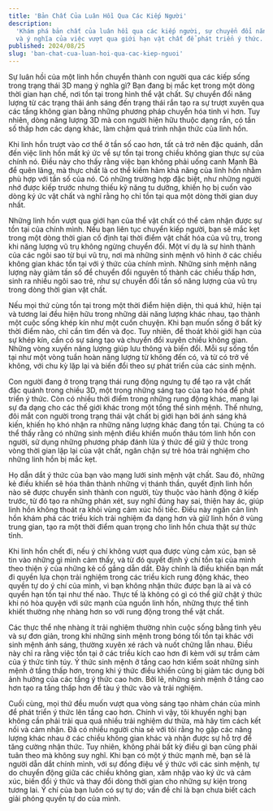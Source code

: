 ```yaml
---
title: 'Bản Chất Của Luân Hồi Qua Các Kiếp Người'
description:
  'Khám phá bản chất của luân hồi qua các kiếp người, sự chuyển đổi năng lượng
  và ý nghĩa của việc vượt qua giới hạn vật chất để phát triển ý thức.'
published: 2024/08/25
slug: 'ban-chat-cua-luan-hoi-qua-cac-kiep-nguoi'
---
```


Sự luân hồi của một linh hồn chuyển thành con người qua các kiếp sống trong
trạng thái 3D mang ý nghĩa gì? Bạn đang bị mắc kẹt trong một dòng thời gian hạn
chế, nơi tồn tại trong hình thể vật chất. Sự chuyển đổi năng lượng từ các trạng
thái ánh sáng đến trạng thái rắn tạo ra sự trượt xuyên qua các tầng không gian
bằng những phương pháp chuyển hóa tinh vi hơn. Tuy nhiên, dòng năng lượng 3D mà
con người hiện hữu thuộc dạng rắn, có tần số thấp hơn các dạng khác, làm chậm
quá trình nhận thức của linh hồn.

Khi linh hồn trượt vào cơ thể ở tần số cao hơn, tất cả trở nên đặc quánh, dẫn
đến việc linh hồn mất ký ức về sự tồn tại trong chiều không gian thực sự của
chính nó. Điều này cho thấy rằng việc bạn không phải uống canh Mạnh Bà để quên
lãng, mà thực chất là cơ thể kiềm hãm khả năng của linh hồn nhằm phù hợp với tần
số của nó. Có những trường hợp đặc biệt, như những người nhớ được kiếp trước
nhưng thiếu kỹ năng tu dưỡng, khiến họ bị cuốn vào dòng ký ức vật chất và nghĩ
rằng họ chỉ tồn tại qua một dòng thời gian duy nhất.

Những linh hồn vượt qua giới hạn của thể vật chất có thể cảm nhận được sự tồn
tại của chính mình. Nếu bạn liên tục chuyển kiếp người, bạn sẽ mắc kẹt trong một
dòng thời gian cố định tại thời điểm vật chất hóa của vũ trụ, trong khi năng
lượng vũ trụ không ngừng chuyển đổi. Một ví dụ là sự hình thành của các ngôi sao
từ bụi vũ trụ, nơi mà những sinh mệnh vô hình ở các chiều không gian khác tồn
tại với ý thức của chính mình. Những sinh mệnh năng lượng này giảm tần số để
chuyển đổi nguyên tố thành các chiều thấp hơn, sinh ra nhiều ngôi sao trẻ, như
sự chuyển đổi tần số năng lượng của vũ trụ trong dòng thời gian vật chất.

Nếu mọi thứ cùng tồn tại trong một thời điểm hiện diện, thì quá khứ, hiện tại và
tương lai đều hiện hữu trong những dải năng lượng khác nhau, tạo thành một cuộc
sống khép kín như một cuốn chuyện. Khi bạn muốn sống ở bất kỳ thời điểm nào, chỉ
cần tìm đến và đọc. Tuy nhiên, để thoát khỏi giới hạn của sự khép kín, cần có sự
sáng tạo và chuyển đổi xuyên chiều không gian. Những vòng xuyến năng lượng giúp
lưu thông và biến đổi. Mỗi sự sống tồn tại như một vòng tuần hoàn năng lượng từ
không đến có, và từ có trở về không, với chu kỳ lặp lại và biến đổi theo sự phát
triển của các sinh mệnh.

Con người đang ở trong trạng thái rung động ngưng tụ để tạo ra vật chất đặc
quánh trong chiều 3D, một trong những sáng tạo của tạo hóa để phát triển ý thức.
Còn có nhiều thời điểm trong những rung động khác, mang lại sự đa dạng cho các
thế giới khác trong một tổng thể sinh mệnh. Thế nhưng, đôi mắt con người trong
trạng thái vật chất bị giới hạn bởi ánh sáng khả kiến, khiến họ khó nhận ra
những năng lượng khác đang tồn tại. Chúng ta có thể thấy rằng có những sinh mệnh
điều khiển muốn thâu tóm linh hồn con người, sử dụng những phương pháp đánh lừa
ý thức để giữ ý thức trong vòng thời gian lặp lại của vật chất, ngăn chặn sự trẻ
hóa trải nghiệm cho những linh hồn bị mắc kẹt.

Họ dẫn dắt ý thức của bạn vào mạng lưới sinh mệnh vật chất. Sau đó, những kẻ
điều khiển sẽ hóa thân thành những vị thánh thần, quyết định linh hồn nào sẽ
được chuyển sinh thành con người, tùy thuộc vào hành động ở kiếp trước, từ đó
tạo ra những phán xét, suy nghĩ đúng hay sai, thiện hay ác, giúp linh hồn không
thoát ra khỏi vùng cảm xúc hối tiếc. Điều này ngăn cản linh hồn khám phá các
triều kích trải nghiệm đa dạng hơn và giữ linh hồn ở vùng trung gian, tạo ra một
thời điểm quan trọng cho linh hồn chưa thật sự thức tỉnh.

Khi linh hồn chết đi, nếu ý chí không vượt qua được vùng cảm xúc, bạn sẽ tin vào
những gì mình cảm thấy, và từ đó quyết định ý chí tồn tại của mình theo thiện ý
của những kẻ cố gắng dẫn dắt. Đây chính là điều khiến bạn mất đi quyền lựa chọn
trải nghiệm trong các triều kích rung động khác, theo quyền tự do ý chí của
mình, vì bạn không nhận thức được bạn là ai và có quyền hạn tồn tại như thế nào.
Thực tế là không có gì có thể giữ chặt ý thức khi nó hòa quyện với sức mạnh của
nguồn linh hồn, những thực thể tinh khiết thường nhẹ nhàng hơn so với rung động
trong thể vật chất.

Các thực thể nhẹ nhàng ít trải nghiệm thường nhìn cuộc sống bằng tình yêu và sự
đơn giản, trong khi những sinh mệnh trong bóng tối tồn tại khác với sinh mệnh
ánh sáng, thường xuyên xé rách và nuốt chửng lẫn nhau. Điều này chỉ ra rằng việc
tồn tại ở các triều kích cao hơn đi kèm với sự trầm cảm của ý thức tinh túy. Ý
thức sinh mệnh ở tầng cao hơn kiểm soát những sinh mệnh ở tầng thấp hơn, trong
khi ý thức điều khiển cũng bị giảm tác dụng bởi ảnh hưởng của các tầng ý thức
cao hơn. Bởi lẽ, những sinh mệnh ở tầng cao hơn tạo ra tầng thấp hơn để tàu ý
thức vào và trải nghiệm.

Cuối cùng, mọi thứ đều muốn vượt qua vòng sáng tạo nhàm chán của mình để phát
triển ý thức lên tầng cao hơn. Chính vì vậy, tôi khuyến nghị bạn không cần phải
trải qua quá nhiều trải nghiệm dư thừa, mà hãy tìm cách kết nối và cảm nhận. Đã
có nhiều người chia sẻ với tôi rằng họ gặp các năng lượng khác nhau ở các chiều
không gian khác và nhận được sự hỗ trợ để tăng cường nhận thức. Tuy nhiên, không
phải bất kỳ điều gì bạn cũng phải tuân theo mà không suy nghĩ. Khi bạn có một ý
thức mạnh mẽ, bạn sẽ là người dẫn dắt chính mình, với sự đồng điệu về ý thức với
các sinh mệnh, tự do chuyển động giữa các chiều không gian, xâm nhập vào ký ức
và cảm xúc, biến đổi ý thức và thay đổi dòng thời gian cho những sự kiện trong
tương lai. Ý chí của bạn luôn có sự tự do; vấn đề chỉ là bạn chưa biết cách giải
phóng quyền tự do của mình.
